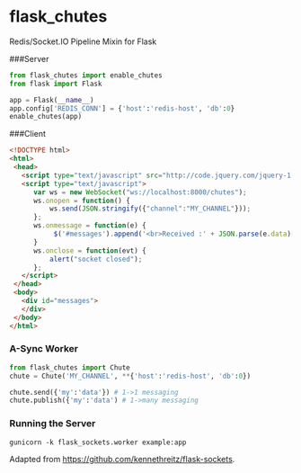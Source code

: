 flask_chutes
============

Redis/Socket.IO Pipeline Mixin for Flask

###Server
``` python
from flask_chutes import enable_chutes
from flask import Flask

app = Flask(__name__)
app.config['REDIS_CONN'] = {'host':'redis-host', 'db':0}
enable_chutes(app) 
```
###Client
``` html
<!DOCTYPE html>
<html>
 <head>
   <script type="text/javascript" src="http://code.jquery.com/jquery-1.4.2.min.js"></script>
   <script type="text/javascript">
      var ws = new WebSocket("ws://localhost:8000/chutes");
      ws.onopen = function() {
          ws.send(JSON.stringify({"channel":"MY_CHANNEL"}));
      };
      ws.onmessage = function(e) {
           $('#messages').append('<br>Received :' + JSON.parse(e.data)['data']);
      }
      ws.onclose = function(evt) {
          alert("socket closed");
      };
   </script>
 </head>
 <body>
   <div id="messages">
   </div>
 </body>
</html>
```
### A-Sync Worker
``` python
from flask_chutes import Chute
chute = Chute('MY_CHANNEL', **{'host':'redis-host', 'db':0})

chute.send({'my':'data'}) # 1->1 messaging
chute.publish({'my':'data') # 1->many messaging
```
### Running the Server
``` shell
gunicorn -k flask_sockets.worker example:app
```

Adapted from https://github.com/kennethreitz/flask-sockets.

    

